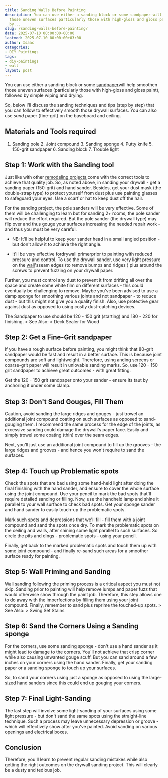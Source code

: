 ```yaml
---
title: Sanding Walls Before Painting
description: You can use either a sanding block or some sandpaper will help smoothen
  those uneven surfaces particularly those with high-gloss and gloss paint, followed
  by...
slug: /sanding-walls-before-painting/
date: 2025-07-10 00:00:00+00:00
lastmod: 2025-07-10 00:00:00+03:00
author: Isaac
categories:
- DIY Paintings
tags:
- diy-paintings
- wall
layout: post
---
```

You can use either a sanding block or some [sandpaper](https://pestpolicy.com/what-grit-sandpaper-for-primer-before-paint/)will help smoothen those uneven surfaces (particularly those with high-gloss and gloss paint), followed by simple wiping and drying.

So, below I'll discuss the sanding techniques and tips (step by step) that you can follow to effectively smooth those drywall surfaces. You can also use *sand* paper (fine-grit) on the baseboard and ceiling.

##  Materials and Tools required

1. Sanding pole 2. Joint compound 3. Sanding sponge 4. Putty knife 5. 150-grit sandpaper 6. Sanding block 7. Trouble light

##  Step 1: Work with the Sanding tool

Just like with other [remodeling projects](https://pestpolicy.com/how-much-does-it-cost-to-paint-kitchen-cabinets/),come with the correct tools to achieve that quality job. So, as noted above, in sanding your drywall - get a sanding paper (150-grit) and hand sander. Besides, get your dust mask (the double-strap type) to protect yourself from dust plus use painting glasses to safeguard your eyes. Use a scarf or hat to keep dust off the hair.

For the sanding project, the pole sanders will be very effective. Some of them will be challenging to learn but for sanding 2+ rooms, the pole sander will reduce the effort required. But the pole sander (the drywall type) may flip over and thus gouge your surfaces increasing the needed repair work - and thus you must be very careful.

- NB: It'll be helpful to keep your sander head in a small angled position - but don't allow it to achieve the right angle.

- It'll be very effective fordrywall primerprior to painting with reduced pressure and control. To use the drywall sander, use very light pressure on the [wall](https://pestpolicy.com/3d-wall-painting-for-your-bedroom/)'sseam edges (to remove bumps and ridges ) plus around the screws to prevent fuzzing on your drywall paper.

Further, you must control any dust to prevent it from drifting all over the space and create some white film on different surfaces - this could eventually be challenging to remove. Maybe you've been advised to use a damp sponge for smoothing various joints and not sandpaper - to reduce dust - but this might not give you a quality finish. Also, use protective gear against dust as opposed to using costly dust-catching devices.

The Sandpaper to use should be 120 - 150 grit (starting) and 180 - 220 for finishing. > See Also: > Deck Sealer for Wood

##  Step 2: Get a Fine-Grit sandpaper

If you have a rough surface before painting, you might think that 80-grit sandpaper would be fast and result in a better surface. This is because joint compounds are soft and lightweight. Therefore, using anding screens or coarse-grit paper will result in unlovable sanding marks. So, use 120 - 150 grit sandpaper to achieve great outcomes - with great fitting.

Get the 120 - 150 grit sandpaper onto your sander - ensure its taut by anchoring it under some clamp.

##  Step 3: Don't Sand Gouges, Fill Them

Caution, avoid sanding the large ridges and gouges - just trowel an additional joint compound coating on such surfaces as opposed to sand-gouging them. I recommend the same process for the edge of the joints, as excessive sanding could damage the drywall's paper face. Easily and simply trowel some coating (thin) over the seam edges.

Next, you'll just use an additional joint compound to fill up the grooves - the large ridges and grooves - and hence you won't require to sand the surfaces.

##  Step 4: Touch up Problematic spots

Check the spots that are bad using some hand-held light after doing the final finishing with the hand sander, and ensure to cover the whole surface using the joint compound. Use your pencil to mark the bad spots that'll require detailed sanding or filling. Now, use the handheld lamp and shine it parallel to your wall surface to check bad spots. Get your sponge sander and hand sander to easily touch-up the problematic spots.

Mark such spots and depressions that we'll fill - fill them with a joint compound and sand the spots once dry. To mark the problematic spots on the ceiling and walls, after shining some light parallel to such surfaces. So circle the pits and dings - problematic spots - using your pencil.

Finally, get back to the marked problematic spots and touch them up with some joint compound - and finally re-sand such areas for a smoother surface ready for painting.

##  Step 5: Wall Priming and Sanding

Wall sanding following the priming process is a critical aspect you must not skip. Sanding prior to painting will help remove lumps and paper fuzz that would otherwise show through the paint job. Therefore, this step allows one to do away with the imperfections by filling them using your joint compound. Finally, remember to sand plus reprime the touched-up spots. > See Also: > Swing Set Stains

##  Step 6: Sand the Corners Using a Sanding sponge

For the corners, use some sanding sponge - don't use a hand sander as it might lead to damage to the corners. You'll not achieve that crisp corner while also causing unwanted gouge scuff. But you can sand around a few inches on your corners using the hand sander. Finally, get your sanding paper or a sanding sponge to touch up your surfaces.

So, to sand your corners using just a sponge as opposed to using the large-sized hand sanders since this could end up gouging your corners.

##  Step 7: Final Light-Sanding

The last step will involve some light-sanding of your surfaces using some light pressure - but don't sand the same spots using the straight-line technique. Such a process may leave unnecessary depression or groove - which will effectively show after you've painted. Avoid sanding on various openings and electrical boxes.

##  Conclusion

Therefore, you'll learn to prevent regular sanding mistakes while also getting the right outcomes on the drywall sanding project. This will clearly be a dusty and tedious job.